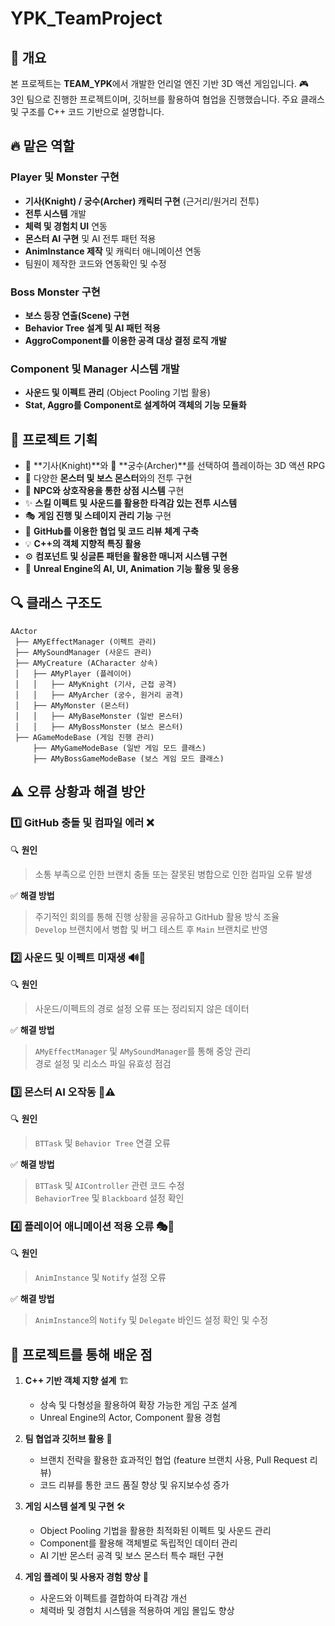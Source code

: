 # YPK_TeamProject

## 📝 개요
본 프로젝트는 **TEAM_YPK**에서 개발한 언리얼 엔진 기반 3D 액션 게임입니다. 🎮  
3인 팀으로 진행한 프로젝트이며, 깃허브를 활용하여 협업을 진행했습니다. 주요 클래스 및 구조를 C++ 코드 기반으로 설명합니다.

## 🔥 맡은 역할
### Player 및 Monster 구현
- **기사(Knight) / 궁수(Archer) 캐릭터 구현** (근거리/원거리 전투)
- **전투 시스템** 개발
- **체력 및 경험치 UI** 연동
- **몬스터 AI 구현** 및 AI 전투 패턴 적용
- **AnimInstance 제작** 및 캐릭터 애니메이션 연동
- 팀원이 제작한 코드와 연동확인 및 수정

### Boss Monster 구현
- **보스 등장 연출(Scene) 구현**
- **Behavior Tree 설계 및 AI 패턴 적용**
- **AggroComponent를 이용한 공격 대상 결정 로직 개발**

### Component 및 Manager 시스템 개발
- **사운드 및 이펙트 관리** (Object Pooling 기법 활용)
- **Stat, Aggro를 Component로 설계하여 객체의 기능 모듈화**

## 🎯 프로젝트 기획
- 🏰 **기사(Knight)**와 🏹 **궁수(Archer)**를 선택하여 플레이하는 3D 액션 RPG
- 👾 다양한 **몬스터 및 보스 몬스터**와의 전투 구현
- 🛒 **NPC와 상호작용을 통한 상점 시스템** 구현
- ✨ **스킬 이펙트 및 사운드를 활용한 타격감 있는 전투 시스템**
- 🎭 **게임 진행 및 스테이지 관리 기능** 구현
- 🔗 **GitHub를 이용한 협업 및 코드 리뷰 체계 구축**
- 💡 **C++의 객체 지향적 특징 활용**
- ⚙️ **컴포넌트 및 싱글톤 패턴을 활용한 매니저 시스템 구현**
- 🧠 **Unreal Engine의 AI, UI, Animation 기능 활용 및 응용**

## 🔍 클래스 구조도
```
AActor
 ├── AMyEffectManager (이펙트 관리)
 ├── AMySoundManager (사운드 관리)
 ├── AMyCreature (ACharacter 상속)
 │   ├── AMyPlayer (플레이어)
 │   │   ├── AMyKnight (기사, 근접 공격)
 │   │   ├── AMyArcher (궁수, 원거리 공격)
 │   ├── AMyMonster (몬스터)
 │   │   ├── AMyBaseMonster (일반 몬스터)
 │   │   ├── AMyBossMonster (보스 몬스터)
 ├── AGameModeBase (게임 진행 관리)
     ├── AMyGameModeBase (일반 게임 모드 클래스)
     ├── AMyBossGameModeBase (보스 게임 모드 클래스)

```
## ⚠️ 오류 상황과 해결 방안

### 1️⃣ GitHub 충돌 및 컴파일 에러 ❌  
🔍 **원인**</br>
>소통 부족으로 인한 브랜치 충돌 또는 잘못된 병합으로 인한 컴파일 오류 발생  

✅ **해결 방법**  
>주기적인 회의를 통해 진행 상황을 공유하고 GitHub 활용 방식 조율  
>`Develop` 브랜치에서 병합 및 버그 테스트 후 `Main` 브랜치로 반영  

### 2️⃣ 사운드 및 이펙트 미재생 🔊🚫  
🔍 **원인**  
>사운드/이펙트의 경로 설정 오류 또는 정리되지 않은 데이터  

✅ **해결 방법**  
>`AMyEffectManager` 및 `AMySoundManager`를 통해 중앙 관리  
>경로 설정 및 리소스 파일 유효성 점검  

### 3️⃣ 몬스터 AI 오작동 👾⚠️  
🔍 **원인**  
>`BTTask` 및 `Behavior Tree` 연결 오류  

✅ **해결 방법**  
>`BTTask` 및 `AIController` 관련 코드 수정  
>`BehaviorTree` 및 `Blackboard` 설정 확인  

### 4️⃣ 플레이어 애니메이션 적용 오류 🎭🚫  
🔍 **원인**  
>`AnimInstance` 및 `Notify` 설정 오류  

✅ **해결 방법**  
>`AnimInstance`의 `Notify` 및 `Delegate` 바인드 설정 확인 및 수정  

## 🚀 프로젝트를 통해 배운 점
1. **C++ 기반 객체 지향 설계** 🏗️
   - 상속 및 다형성을 활용하여 확장 가능한 게임 구조 설계
   - Unreal Engine의 Actor, Component 활용 경험

2. **팀 협업과 깃허브 활용** 🤝
   - 브랜치 전략을 활용한 효과적인 협업 (feature 브랜치 사용, Pull Request 리뷰)
   - 코드 리뷰를 통한 코드 품질 향상 및 유지보수성 증가

3. **게임 시스템 설계 및 구현** 🛠️
   - Object Pooling 기법을 활용한 최적화된 이펙트 및 사운드 관리
   - Component를 활용해 객체별로 독립적인 데이터 관리
   - AI 기반 몬스터 공격 및 보스 몬스터 특수 패턴 구현

4. **게임 플레이 및 사용자 경험 향상** 🎨
   - 사운드와 이펙트를 결합하여 타격감 개선
   - 체력바 및 경험치 시스템을 적용하여 게임 몰입도 향상
